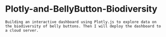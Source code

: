 # Plotly-and-BellyButton-Biodiversity
`Building an interactive dashboard using Plotly.js to explore data on the biodiversity of belly buttons. Then I will deploy the dashboard to a cloud server.`
